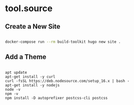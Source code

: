 # tool.source


## Create a New Site

```bash

docker-compose run --rm build-toolkit hugo new site .

```

## Add a Theme 

```bash

```



```
apt update
apt-get install -y curl
curl -fsSL https://deb.nodesource.com/setup_16.x | bash -
apt-get install -y nodejs
node -v
npm -v
npm install -D autoprefixer postcss-cli postcss

```